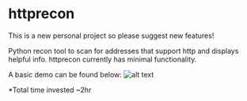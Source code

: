 # httprecon

This is a new personal project so please suggest new features! 

Python recon tool to scan for addresses that support http and displays helpful info. httprecon currently has minimal functionality.

A basic demo can be found below:
![alt text](https://github.com/Destroyer7s/httprecon/blob/main/demo.PNG)



 *Total time invested ~2hr
